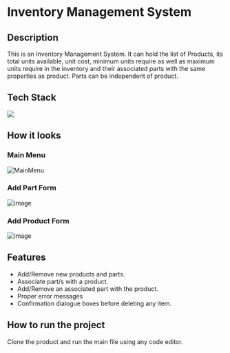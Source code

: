# Inventory Management System

## Description

This is an Inventory Management System. It can hold the list of Products, its total units available, unit cost, minimum units require as well as maximum units require in the inventory and their associated parts with the same properties as product. Parts can be independent of product.

## Tech Stack

<img src="https://skillicons.dev/icons?i=java,eclipse" />

## How it looks

### Main Menu
![MainMenu](https://github.com/busycaesar/Inventory_Management_System/assets/97539345/014f4292-027a-4d5b-ad3c-9e3016cbdc60)

### Add Part Form
![image](https://github.com/busycaesar/Inventory_Management_System/assets/97539345/c3eba679-3641-47e0-8bc9-877e1a28b82f)

### Add Product Form
![image](https://github.com/busycaesar/Inventory_Management_System/assets/97539345/43e51dc8-f725-4442-8c2e-c38ed1d7b8c0)

## Features

- Add/Remove new products and parts.
- Associate part/s with a product.
- Add/Remove an associated part with the product.
- Proper error messages
- Confirmation dialogue boxes before deleting any item.

## How to run the project

Clone the product and run the main file using any code editor.
